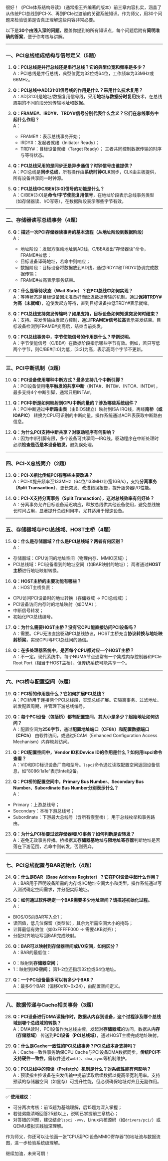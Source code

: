 很好！《PCIe体系结构导读》（通常指王齐编著的版本）前三章内容扎实，涵盖了从传统PCI总线到PCI-X、再到PCIe过渡前的关键系统知识。作为师父，用30个问题来检验徒弟是否真正理解这些内容非常必要。

以下是**30个由浅入深的问题**，覆盖你提到的所有知识点，每个问题后附有**简明准确的答案**，便于你考核与讲解。

---

### 一、PCI总线组成结构与信号定义（5题）

1. **Q：PCI总线是并行总线还是串行总线？它的典型位宽和频率是多少？**  
   A：PCI总线是并行总线，典型位宽为32位或64位，工作频率为33MHz或66MHz。

2. **Q：PCI总线中AD[31:0]信号线的作用是什么？采用什么技术复用？**  
   A：AD[31:0]是地址/数据复用信号线，采用**地址与数据分时复用**技术，在总线周期的不同阶段分别传输地址和数据。

3. **Q：FRAME#、IRDY#、TRDY#信号分别代表什么含义？它们在总线事务中起什么作用？**  
   A：
   - FRAME#：表示总线事务开始；
   - IRDY#：发起者就绪（Initiator Ready）；
   - TRDY#：目标设备就绪（Target Ready）；
   三者共同控制数据传输的时序与等待状态。

4. **Q：PCI总线采用的是同步还是异步通信？时钟信号由谁提供？**  
   A：PCI总线是**同步总线**，所有操作由**系统时钟CLK**同步，CLK由主板提供，所有设备共享同一时钟源。

5. **Q：PCI总线中C/BE#[3:0]信号的功能是什么？**  
   A：C/BE#[3:0]是**命令/字节使能复用信号**，在地址阶段表示总线事务类型（如存储器读、I/O写等），在数据阶段表示哪些字节有效。

---

### 二、存储器读写总线事务（4题）

6. **Q：描述一次PCI存储器读事务的基本流程（从地址阶段到数据阶段）**  
   A：
   - 地址阶段：发起方驱动地址到AD线，C/BE#发出“存储器读”命令，FRAME#拉低；
   - 目标设备译码地址，若命中则响应；
   - 数据阶段：目标设备将数据放到AD线，通过IRDY#和TRDY#协调完成数据传输；
   - FRAME#拉高表示事务结束。

7. **Q：什么是等待状态（Wait State）？在PCI总线中如何实现？**  
   A：等待状态是目标设备因未准备好而延迟数据传输的机制。通过**保持TRDY#为高（未就绪）**，迫使发起方等待，直到目标设备拉低TRDY#表示就绪。

8. **Q：PCI总线支持突发传输吗？如果支持，目标设备如何知道突发何时结束？**  
   A：支持。突发传输由发起方控制，通过**FRAME#信号拉高**表示突发结束。目标设备检测到FRAME#变高后，结束当前突发。

9. **Q：PCI总线事务中，字节使能信号的作用是什么？举例说明。**  
   A：字节使能信号（C/BE#）在数据阶段指示哪些字节有效。例如，若只写低两个字节，则C/BE#[1:0]为低，[3:2]为高，表示高两个字节不更新。

---

### 三、PCI中断机制（3题）

10. **Q：PCI设备使用哪种中断方式？最多支持几个中断引脚？**  
    A：PCI设备使用**电平触发的共享中断**（INTA#、INTB#、INTC#、INTD#），最多支持4个中断引脚，通常只用INTA#。

11. **Q：PCI中断是如何映射到CPU中断向量的？涉及哪些系统组件？**  
    A：PCI中断通过**中断路由表**（由BIOS建立）映射到ISA IRQ线，再经**南桥（或IOAPIC）** 转换为CPU可识别的中断向量。操作系统通过ACPI表获取中断路由信息。

12. **Q：为什么PCI支持中断共享？对驱动程序有何影响？**  
    A：因为中断引脚有限，多个设备可共享同一IRQ线。驱动程序在中断处理时必须**检查是否是本设备触发**，避免误处理。

---

### 四、PCI-X总线简介（2题）

13. **Q：PCI-X相比传统PCI有哪些主要改进？**  
    A：PCI-X提升频率至133MHz（64位/133MHz带宽1GB/s），支持**分离事务（Split Transaction）**、更长突发、改进错误报告，提升服务器I/O性能。

14. **Q：PCI-X支持分离事务（Split Transaction），这对总线效率有何好处？**  
    A：分离事务允许目标设备延迟响应，释放总线供其他设备使用，避免总线被长时间占用，显著提升总线利用率，尤其适用于慢速设备。

---

### 五、存储器域与PCI总线域、HOST主桥（4题）

15. **Q：什么是存储器域？什么是PCI总线域？两者有何区别？**  
    A：
   - 存储器域：CPU访问的地址空间（物理内存、MMIO区域）；
   - PCI总线域：PCI设备看到的地址空间（如BAR映射的地址）；
   两者通过**HOST主桥**进行地址映射转换。

16. **Q：HOST主桥的主要功能有哪些？**  
    A：HOST主桥负责：
   - CPU访问PCI设备时的地址转换（存储器域 → PCI总线域）；
   - PCI设备访问内存时的地址映射（如DMA）；
   - 中断信号转发；
   - 初始化PCI总线编号。

17. **Q：为什么需要HOST主桥？没有它CPU能直接访问PCI设备吗？**  
    A：需要。CPU无法直接驱动PCI总线协议，HOST主桥充当**协议转换与地址映射桥梁**，实现CPU与PCI总线间的通信。

18. **Q：在多处理器系统中，是否每个CPU都对应一个HOST主桥？**  
    A：不一定。现代系统中，每个NUMA节点通常有一个集成内存控制器和PCIe Root Port（相当于HOST主桥），但传统系统可能共享一个。

---

### 六、PCI桥与配置空间（5题）

19. **Q：PCI桥的作用是什么？它如何扩展PCI总线？**  
    A：PCI桥用于连接两个PCI总线段，实现总线扩展。它隔离事务、过滤地址、转发配置周期，并管理下游总线编号。

20. **Q：每个PCI设备（包括桥）都有配置空间，其大小是多少？起始地址如何访问？**  
    A：配置空间为**256字节**，通过**配置地址端口（CF8h）和配置数据端口（CFCh）** 由软件访问，或通过ECAM（Enhanced Configuration Access Mechanism）内存映射访问。

21. **Q：PCI配置空间中，Vendor ID和Device ID的作用是什么？如何用lspci命令查看？**  
    A：VID和DID标识设备厂商和型号。`lspci`命令通过读取配置空间返回设备信息，如“8086:1a1e”表示Intel设备。

22. **Q：PCI桥的配置空间中，Primary Bus Number、Secondary Bus Number、Subordinate Bus Number分别表示什么？**  
    A：
   - Primary：上游总线号；
   - Secondary：本桥下游总线号；
   - Subordinate：下游最大总线号（含所有嵌套桥）；
   用于总线枚举和事务路由。

23. **Q：为什么PCI桥要过滤存储器和I/O事务？如何判断是否转发？**  
    A：避免无效事务传播。桥根据其**存储器基地址与限地址寄存器**判断地址是否落在下游范围，若命中则转发，否则丢弃。

---

### 七、PCI总线配置与BAR初始化（4题）

24. **Q：什么是BAR（Base Address Register）？它在PCI设备中起什么作用？**  
    A：BAR用于声明设备所需的内存或I/O地址空间大小和类型。操作系统通过写入测试确定空间需求，并分配实际地址。

25. **Q：如何通过软件确定一个BAR需要多少地址空间？请描述初始化过程。**  
    A：
   - BIOS/OS向BAR写入全1；
   - 读回值，低几位保留（类型位），其余为所需空间大小的掩码；
   - 计算最低有效位（如0xFFFFF000 → 需要4KB对齐）；
   - 分配对齐地址写回BAR完成映射。

26. **Q：BAR可以映射到存储器空间或I/O空间，如何区分？**  
    A：BAR的最低位：
   - 0：映射到**存储器空间**；
   - 1：映射到**I/O空间**；
   第1–2位还指示32位或64位地址。

27. **Q：一个PCI设备最多可以有多少个BAR？**  
    A：最多6个BAR（偏移0x10~0x24），由配置空间定义。

---

### 八、数据传递与Cache相关事务（3题）

28. **Q：PCI设备进行DMA读操作时，数据从内存到设备，这个过程涉及哪个总线域到哪个总线域的转换？**  
    A：DMA读时，PCI设备作为总线主控，发起对**存储器域**的访问，数据从**内存（存储器域）** 传送到**PCI设备（PCI总线域）**，通过HOST主桥完成地址映射。

29. **Q：什么是Cache一致性的PCI总线事务？PCI总线本身支持吗？**  
    A：Cache一致性事务确保CPU Cache与PCI设备DMA数据同步。**传统PCI不支持硬件一致性**，需软件通过`wmb()`、`dma_sync`等机制维护。

30. **Q：PCI总线中的预读（Prefetch）机制是什么？对系统性能有何影响？**  
    A：预读指主控设备在突发传输中提前读取后续数据以提高带宽利用率。支持预读的存储器空间（如显存）可提升性能，但必须确保地址对齐且无副作用。

---

✅ **使用建议**：

- 可分两次考核：前15题为基础理解，后15题为深入掌握；
- 若徒弟能清晰回答25题以上，说明已掌握前三章核心；
- 对答错的问题，建议结合`lspci -vvv`、Linux内核源码（如`drivers/pci/`）或QEMU模拟实践加深理解。

作为师父，你还可以让他画一张“CPU读PCI设备MMIO寄存器”的地址流与数据流图，进一步检验系统级理解。

继续加油，未来可期！
